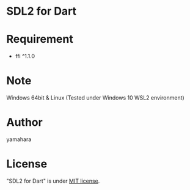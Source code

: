 SDL2 for Dart
====

# Requirement

* ffi ^1.1.0

# Note

Windows 64bit & Linux (Tested under Windows 10 WSL2 environment)

# Author

yamahara

# License
 
"SDL2 for Dart" is under [MIT license](https://en.wikipedia.org/wiki/MIT_License).